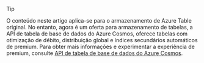 > [!TIP]
> O conteúdo neste artigo aplica-se para o armazenamento de Azure Table original. No entanto, agora é um oferta para armazenamento de tabelas, a API de tabela de base de dados do Azure Cosmos, oferece tabelas com otimização de débito, distribuição global e índices secundários automáticos de premium. Para obter mais informações e experimentar a experiência de premium, consulte [API de tabela de base de dados do Azure Cosmos](https://aka.ms/premiumtables).
>
